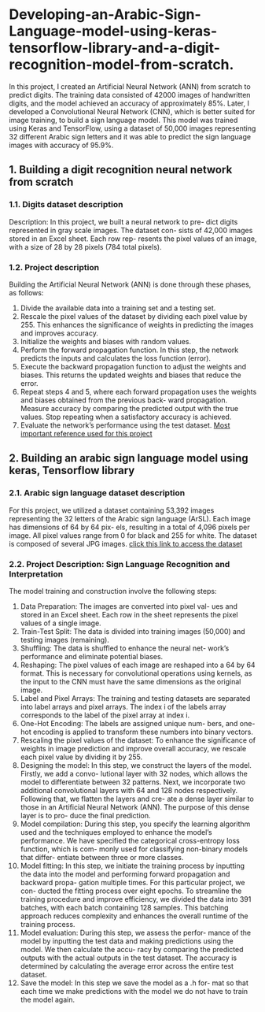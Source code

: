 # Developing-an-Arabic-Sign-Language-model-using-keras-tensorflow-library-and-a-digit-recognition-model-from-scratch.
In this project, I created an Artificial Neural Network (ANN) from scratch to predict digits. The training data consisted of 42000
images of handwritten digits, and the model achieved an accuracy of approximately 85%.
Later, I developed a Convolutional Neural Network (CNN), which is better suited for image training, to build a sign language
model. This model was trained using Keras and TensorFlow, using a dataset of 50,000 images representing 32 different Arabic sign
letters and it was able to predict the sign language images with accuracy of 95.9%.

## 1. Building a digit recognition neural network from scratch
### 1.1. Digits dataset description
Description: In this project, we built a neural network to pre-
dict digits represented in gray scale images. The dataset con-
sists of 42,000 images stored in an Excel sheet. Each row rep-
resents the pixel values of an image, with a size of 28 by 28
pixels (784 total pixels).
### 1.2. Project description
Building the Artificial Neural
Network (ANN) is done through these phases, as follows:
1. Divide the available data into a training set and a testing
set.
2. Rescale the pixel values of the dataset by dividing each
pixel value by 255. This enhances the significance of
weights in predicting the images and improves accuracy.
3. Initialize the weights and biases with random values.
4. Perform the forward propagation function. In this step, the
network predicts the inputs and calculates the loss function
(error).
5. Execute the backward propagation function to adjust the
weights and biases. This returns the updated weights and
biases that reduce the error.
6. Repeat steps 4 and 5, where each forward propagation uses
the weights and biases obtained from the previous back-
ward propagation. Measure accuracy by comparing the
predicted output with the true values. Stop repeating when
a satisfactory accuracy is achieved.
7. Evaluate the network’s performance using the test dataset.
[Most important reference used for this project](https://www.kaggle.com/code/wwsalmon/simple-mnist-nn-from-scratch-numpy-no-tf-keras/notebook)

## 2. Building an arabic sign language model using keras, Tensorflow library
### 2.1. Arabic sign language dataset description
For this project, we utilized a dataset containing
53,392 images representing the 32 letters of the Arabic sign
language (ArSL). Each image has dimensions of 64 by 64 pix-
els, resulting in a total of 4,096 pixels per image. All pixel
values range from 0 for black and 255 for white. The dataset is
composed of several JPG images. [click this link to access the dataset]([https://www.openai.com](https://www.data-in-brief.com/article/S2352-3409(19)30128-3/fulltext))

### 2.2. Project Description: Sign Language Recognition and Interpretation
The model training and construction involve the following
steps:
1. Data Preparation: The images are converted into pixel val-
ues and stored in an Excel sheet. Each row in the sheet
represents the pixel values of a single image.
2. Train-Test Split: The data is divided into training images
(50,000) and testing images (remaining).
3. Shuffling: The data is shuffled to enhance the neural net-
work’s performance and eliminate potential biases.
4. Reshaping: The pixel values of each image are reshaped
into a 64 by 64 format. This is necessary for convolutional
operations using kernels, as the input to the CNN must
have the same dimensions as the original image.
5. Label and Pixel Arrays: The training and testing datasets
are separated into label arrays and pixel arrays. The index
i of the labels array corresponds to the label of the pixel
array at index i.
6. One-Hot Encoding: The labels are assigned unique num-
bers, and one-hot encoding is applied to transform these
numbers into binary vectors.
7. Rescaling the pixel values of the dataset: To enhance the
significance of weights in image prediction and improve
overall accuracy, we rescale each pixel value by dividing
it by 255.
8. Designing the model: In this step, we
construct the layers of the model. Firstly, we add a convo-
lutional layer with 32 nodes, which allows the model to differentiate between 32 patterns. Next, we incorporate
two additional convolutional layers with 64 and 128 nodes
respectively. Following that, we flatten the layers and cre-
ate a dense layer similar to those in an Artificial Neural
Network (ANN). The purpose of this dense layer is to pro-
duce the final prediction.
9. Model compilation: During this step, you specify the
learning algorithm used and the techniques employed to
enhance the model’s performance. We have specified
the categorical cross-entropy loss function, which is com-
monly used for classifying non-binary models that differ-
entiate between three or more classes.
10. Model fitting: In this step, we initiate
the training process by inputting the data into the model
and performing forward propagation and backward propa-
gation multiple times. For this particular project, we con-
ducted the fitting process over eight epochs. To streamline
the training procedure and improve efficiency, we divided
the data into 391 batches, with each batch containing 128
samples. This batching approach reduces complexity and
enhances the overall runtime of the training process.
11. Model evaluation: During this step, we assess the perfor-
mance of the model by inputting the test data and making
predictions using the model. We then calculate the accu-
racy by comparing the predicted outputs with the actual
outputs in the test dataset. The accuracy is determined by
calculating the average error across the entire test dataset.
12. Save the model: In this step we save the model as a .h for-
mat so that each time we make predictions with the model
we do not have to train the model again.










